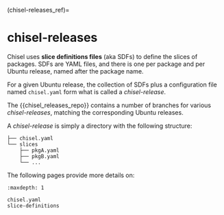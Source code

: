 (chisel-releases_ref)=
# chisel-releases

Chisel uses **slice definitions files** (aka SDFs) to define the slices of packages.
SDFs are YAML files, and there is one per package and per Ubuntu release, named
after the package name.

For a given Ubuntu release, the collection of SDFs plus a configuration file
named `chisel.yaml` form what is called a _chisel-release_.

The {{chisel_releases_repo}} contains a number of branches for various
_chisel-releases_, matching the corresponding Ubuntu releases.

A _chisel-release_ is simply a directory with the following structure:

```
├── chisel.yaml
└── slices
    ├── pkgA.yaml
    ├── pkgB.yaml
    └── ...
```

The following pages provide more details on:

```{toctree}
:maxdepth: 1

chisel.yaml
slice-definitions
```
